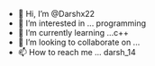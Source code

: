 - 👋 Hi, I’m @Darshx22
- 👀 I’m interested in ... programming
- 🌱 I’m currently learning ...c++
- 💞️ I’m looking to collaborate on ...
- 📫 How to reach me ... darsh_14

<!---
Darshx22/Darshx22 is a ✨ special ✨ repository because its `README.md` (this file) appears on your GitHub profile.
You can click the Preview link to take a look at your changes.
--->
